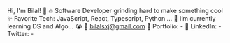 Hi, I'm Bilal! 👋
🔥 Software Developer grinding hard to make something cool
✨ Favorite Tech: JavaScript, React, Typescript, Python ...
📓 I’m currently learning DS and Algo... 😭
📧 bilalsxj@gmail.com
🎨 Portfolio: -
💼 LinkedIn: -
Twitter: -

